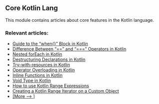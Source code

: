 ## Core Kotlin Lang

This module contains articles about core features in the Kotlin language.

### Relevant articles:
- [Guide to the “when{}” Block in Kotlin](https://www.baeldung.com/kotlin-when)
- [Difference Between “==” and “===” Operators in Kotlin](https://www.baeldung.com/kotlin-equality-operators)
- [Nested forEach in Kotlin](https://www.baeldung.com/kotlin/kotlin-nested-foreach)
- [Destructuring Declarations in Kotlin](https://www.baeldung.com/kotlin-destructuring-declarations)
- [Try-with-resources in Kotlin](https://www.baeldung.com/kotlin/kotlin-try-with-resources)
- [Operator Overloading in Kotlin](https://www.baeldung.com/kotlin/kotlin-operator-overloading)
- [Inline Functions in Kotlin](https://www.baeldung.com/kotlin/kotlin-inline-functions)
- [Void Type in Kotlin](https://www.baeldung.com/kotlin/kotlin-void-type)
- [How to use Kotlin Range Expressions](https://www.baeldung.com/kotlin/kotlin-ranges)
- [Creating a Kotlin Range Iterator on a Custom Object](https://www.baeldung.com/kotlin/kotlin-custom-range-iterator)
- [[More --> ]](/core-kotlin-modules/core-kotlin-lang-2)
